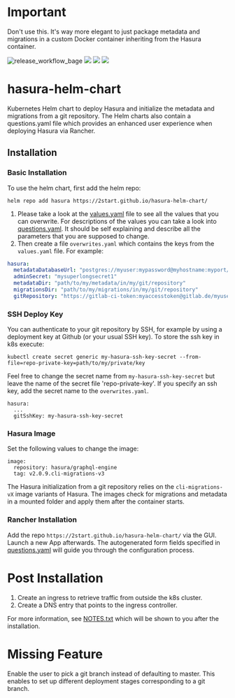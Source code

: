 # Important 

Don't use this. It's way more elegant to just package metadata and migrations in a custom Docker container inheriting from the Hasura container.

![release_workflow_bage](https://github.com/2start/hasura-helm-chart/actions/workflows/releases.yml/badge.svg)
![](https://img.shields.io/github/last-commit/2start/hasura-helm-chart)
![](https://img.shields.io/github/downloads/2start/hasura-helm-chart/total)
![](https://img.shields.io/github/license/2start/hasura-helm-chart)
# hasura-helm-chart
Kubernetes Helm chart to deploy Hasura and initialize the metadata and migrations from a git repository.
The Helm charts also contain a questions.yaml file which provides an enhanced user experience when deploying Hasura
via Rancher.

## Installation

### Basic Installation

To use the helm chart, first add the helm repo:

```
helm repo add hasura https://2start.github.io/hasura-helm-chart/
```

1. Please take a look at the [values.yaml](charts/hasura/values.yaml) file to see all the values that you can overwrite. For descriptions of the values you can take a look into [questions.yaml](charts/hasura/questions.yaml). It should be self explaining and describe all the parameters that you are supposed to change. 
2. Then create a file `overwrites.yaml` which contains the keys from the `values.yaml` file.
For example:

```yaml
hasura:
  metadataDatabaseUrl: "postgres://myuser:mypassword@myhostname:myport/mydbname"
  adminSecret: "mysuperlongsecret1"
  metadataDir: "path/to/my/metadata/in/my/git/repository"
  migrationsDir: "path/to/my/migrations/in/my/git/repository"
  gitRepository: "https://gitlab-ci-token:myaccesstoken@gitlab.de/myuser/hasura.git"
```

### SSH Deploy Key 

You can authenticate to your git repository by SSH, for example by using a deployment key at Github (or your usual SSH key). To store the ssh key in k8s execute:

```
kubectl create secret generic my-hasura-ssh-key-secret --from-file=repo-private-key=path/to/my/private/key
```

Feel free to change the secret name from `my-hasura-ssh-key-secret` but leave the name of the secret file 'repo-private-key'.
If you specify an ssh key, add the secret name to the `overwrites.yaml`.

```
hasura:
  ...
  gitSshKey: my-hasura-ssh-key-secret
```

### Hasura Image

Set the following values to change the image:

```
image:
  repository: hasura/graphql-engine
  tag: v2.0.9.cli-migrations-v3

```

The Hasura initialization from a git repository relies on the `cli-migrations-vX` image variants of Hasura. The images check for migrations and metadata in a mounted folder and apply them after the container starts. 

### Rancher Installation
Add the repo `https://2start.github.io/hasura-helm-chart/` via the GUI.
Launch a new App afterwards. The autogenerated form fields specified in [questions.yaml](charts/hasura/questions.yaml) will guide you through the configuration process.

# Post Installation


1. Create an ingress to retrieve traffic from outside the k8s cluster.
2. Create a DNS entry that points to the ingress controller.

For more information, see [NOTES.txt](charts/hasura/templates/NOTES.txt) which will be shown to you after the installation.

# Missing Feature
Enable the user to pick a git branch instead of defaulting to master. This enables to set up different deployment stages corresponding to a git branch.
